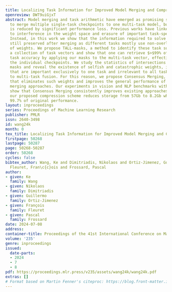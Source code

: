 ```yaml
---
title: Localizing Task Information for Improved Model Merging and Compression
openreview: DWT9uiGjxT
abstract: Model merging and task arithmetic have emerged as promising scalable approaches
  to merge multiple single-task checkpoints to one multi-task model, but their applicability
  is reduced by significant performance loss. Previous works have linked these drops
  to interference in the weight space and erasure of important task-specific features.
  Instead, in this work we show that the information required to solve each task is
  still preserved after merging as different tasks mostly use non-overlapping sets
  of weights. We propose TALL-masks, a method to identify these task supports given
  a collection of task vectors and show that one can retrieve $>$99% of the single
  task accuracy by applying our masks to the multi-task vector, effectively compressing
  the individual checkpoints. We study the statistics of intersections among constructed
  masks and reveal the existence of selfish and catastrophic weights, i.e., parameters
  that are important exclusively to one task and irrelevant to all tasks but detrimental
  to multi-task fusion. For this reason, we propose Consensus Merging, an algorithm
  that eliminates such weights and improves the general performance of existing model
  merging approaches. Our experiments in vision and NLP benchmarks with up to 20 tasks,
  show that Consensus Merging consistently improves existing approaches. Furthermore,
  our proposed compression scheme reduces storage from 57Gb to 8.2Gb while retaining
  99.7% of original performance.
layout: inproceedings
series: Proceedings of Machine Learning Research
publisher: PMLR
issn: 2640-3498
id: wang24k
month: 0
tex_title: Localizing Task Information for Improved Model Merging and Compression
firstpage: 50268
lastpage: 50287
page: 50268-50287
order: 50268
cycles: false
bibtex_author: Wang, Ke and Dimitriadis, Nikolaos and Ortiz-Jimenez, Guillermo and
  Fleuret, Fran\c{c}ois and Frossard, Pascal
author:
- given: Ke
  family: Wang
- given: Nikolaos
  family: Dimitriadis
- given: Guillermo
  family: Ortiz-Jimenez
- given: François
  family: Fleuret
- given: Pascal
  family: Frossard
date: 2024-07-08
address:
container-title: Proceedings of the 41st International Conference on Machine Learning
volume: '235'
genre: inproceedings
issued:
  date-parts:
  - 2024
  - 7
  - 8
pdf: https://proceedings.mlr.press/v235/assets/wang24k/wang24k.pdf
extras: []
# Format based on Martin Fenner's citeproc: https://blog.front-matter.io/posts/citeproc-yaml-for-bibliographies/
---
```

